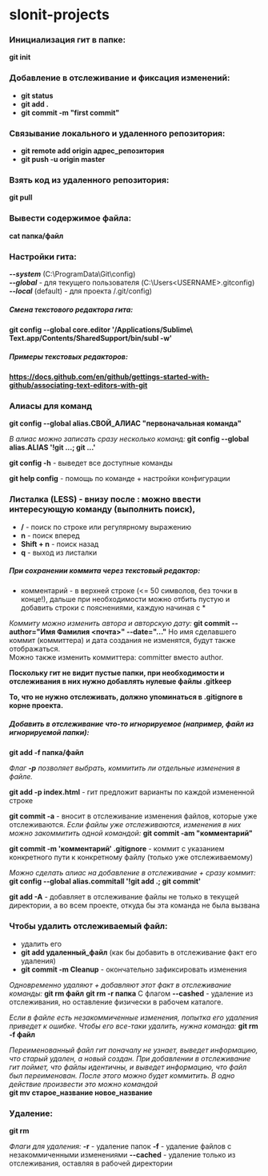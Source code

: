 # slonit-projects

### Инициализация гит в папке: 
**git init**

### Добавление в отслеживание и фиксация изменений:
- **git status**
- **git add .**
- **git commit -m "first commit"**

### Связывание локального и удаленного репозитория:
- **git remote add origin адрес_репозитория**
- **git push -u origin master**


### Взять код из удаленного репозитория:
**git pull**

### Вывести содержимое файла:
**cat папка/файл**

### Настройки гита:
***--system*** (C:\ProgramData\Git\config)  
***--global*** - для текущего пользователя (C:\Users\<USERNAME>\.gitconfig)  
***--local*** (default) - для проекта <project>/.git/config)  

##### Смена текстового редактора гита:
**git config --global core.editor '/Applications/Sublime\ Text.app/Contents/SharedSupport/bin/subl -w'**

##### Примеры текстовых редакторов:
**https://docs.github.com/en/github/gettings-started-with-github/associating-text-editors-with-git**

### Алиасы для команд
**git config --global alias.СВОЙ_АЛИАС "первоначальная команда"**

_В алиас можно записать сразу несколько команд:_
**git config --global alias.ALIAS '!git ...; git ...'**

**git config -h** - выведет все доступные команды

**git help config** - помощь по команде + настройки конфигурации

### Листалка (LESS) - внизу после : можно ввести интересующую команду (выполнить поиск),
- **/** - поиск по строке или регулярному выражению  
- **n** - поиск вперед  
- **Shift + n** - поиск назад  
- **q** - выход из листалки  

##### При сохранении коммита через текстовый редактор:
- комментарий - в верхней строке (<= 50 символов, без точки в конце!),
дальше при необходимости можно отбить пустую и добавить строки с пояснениями, каждую начиная с *

_Коммиту можно изменить автора и авторскую дату:_
**git commit --author="Имя Фамилия <почта>" --date="..."**
Но имя сделавшего коммит (коммиттера) и дата создания не изменятся, будут также отображаться.  
Можно также изменить коммиттера: committer вместо author.  

**Поскольку гит не видит пустые папки, при необходимости и отслеживания в них нужно добавлять нулевые файлы .gitkeep**  

**То, что не нужно отслеживать, должно упоминаться в .gitignore в корне проекта.**

##### Добавить в отслеживание что-то игнорируемое (например, файл из игнорируемой папки):
**git add -f папка/файл**

_Флаг **-p** позволяет выбрать, коммитить ли отдельные изменения в файле._

**git add -p index.html** - гит предложит варианты по каждой измененной строке

**git commit -a** - вносит в отслеживание изменения файлов, которые уже отслеживаются.
_Если файлы уже отслеживаются, изменения в них можно закоммитить одной командой:_
**git commit -am "комментарий"**

**git commit -m 'комментарий' .gitignore** - коммит с указанием конкретного пути к конкретному файлу (только уже отслеживаемому)

_Можно сделать алиас на добавление в отслеживание + сразу коммит:_
**git config --global alias.commitall '!git add .; git commit'**

**git add -A** - добавляет в отслеживание файлы не только в текущей директории, а во всем проекте, откуда бы эта команда не была вызвана

### Чтобы удалить отслеживаемый файл:
- удалить его
- **git add удаленный_файл** (как бы добавить в отслеживание факт его удаления)
- **git commit -m Cleanup** - окончательно зафиксировать изменения

_Одновременно удаляют + добавляют этот факт в отслеживание команды:_
**git rm файл**
**git rm -r папка**
С флагом **--cashed** - удаление из отслеживания, но оставление физически в рабочем каталоге.

_Если в файле есть незакоммиченные изменения, попытка его удаления приведет к ошибке. Чтобы его все-таки удалить, нужна команда:_
**git rm -f файл**

_Переименованный файл гит поначалу не узнает, выведет информацию, что старый удален, а новый создан. При добавлении в отслеживание гит поймет, что файлы идентичны, и выведет информацию, что файл был переименован. После этого можно будет коммитить.
В одно действие произвести это можно командой_  
**git mv старое_название новое_название**

### Удаление:
**git rm <path>**  

_Флаги для удаления:_
**-r** - удаление папок
**-f** - удаление файлов с незакоммиченными изменениями
**--cached** - удаление только из отслеживания, оставляя в рабочей директории
